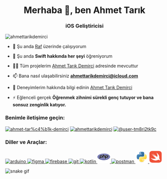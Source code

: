 <h1 align="center">Merhaba 👋, ben Ahmet Tarık</h1>
<h3 align="center">iOS Geliştiricisi</h3>

<p align="left"> <img src="https://komarev.com/ghpvc/?username=ahmettarikdemirci&label=Profile%20views&color=0e75b6&style=flat" alt="ahmettarikdemirci" /> </p>

- 🔭 Şu anda [Raf](https://github.com/mertgunay/raf-ios) üzerinde çalışıyorum

- 🌱 Şu anda **Swift hakkında her şeyi** öğreniyorum

- 👨‍💻 Tüm projelerim [Ahmet Tarık Demirci](https://ahmettarikdemirci.io/) adresinde mevcuttur

- 📫 Bana nasıl ulaşabilirsiniz **ahmettarikdemirci@icloud.com**

- 📄 Deneyimlerim hakkında bilgi edinin [Ahmet Tarık Demirci](https://ahmettarikdemirci.io/)

- ⚡ Eğlenceli gerçek **Öğrenmek zihnimi sürekli genç tutuyor ve bana sonsuz zenginlik katıyor.**

<h3 align="left">Benimle iletişime geçin:</h3>
<p align="left">
<a href="https://linkedin.com/in/ahmet-tar%c4%b1k-demirci" target="blank"><img align="center" src="https://raw.githubusercontent.com/rahuldkjain/github-profile-readme-generator/master/src/images/icons/Social/linked-in-alt.svg" alt="ahmet-tar%c4%b1k-demirci" height="30" width="40" /></a>
<a href="https://instagram.com/ahmettarikdemirci" target="blank"><img align="center" src="https://raw.githubusercontent.com/rahuldkjain/github-profile-readme-generator/master/src/images/icons/Social/instagram.svg" alt="ahmettarikdemirci" height="30" width="40" /></a>
<a href="https://www.youtube.com/@user-tm8ri2tk9c" target="blank"><img align="center" src="https://raw.githubusercontent.com/rahuldkjain/github-profile-readme-generator/master/src/images/icons/Social/youtube.svg" alt="@user-tm8ri2tk9c" height="30" width="40" /></a>
</p>

<h3 align="left">Diller ve Araçlar:</h3>
<p align="left"> <a href="https://www.arduino.cc/" target="_blank" rel="noreferrer"> <img src="https://cdn.worldvectorlogo.com/logos/arduino-1.svg" alt="arduino" width="40" height="40"/> </a> <a href="https://www.figma.com/" target="_blank" rel="noreferrer"> <img src="https://www.vectorlogo.zone/logos/figma/figma-icon.svg" alt="figma" width="40" height="40"/> </a> <a href="https://firebase.google.com/" target="_blank" rel="noreferrer"> <img src="https://www.vectorlogo.zone/logos/firebase/firebase-icon.svg" alt="firebase" genişlik="40" yükseklik="40"/> </a> <a href="https://git-scm.com/" target="_blank" rel="noreferrer"> <img src="https://www.vectorlogo.zone/logos/git-scm/git-scm-icon.svg" alt="git" genişlik="40" yükseklik="40"/> </a> <a href="https://kotlinlang.org" target="_blank" rel="noreferrer"> <img src="https://www.vectorlogo.zone/logos/kotlinlang/kotlinlang-icon.svg" alt="kotlin" genişlik="40" yükseklik="40"/> </a> <a href="https://www.php.net" target="_blank" rel="noreferrer"> <img src="https://raw.githubusercontent.com/devicons/devicon/master/icons/php/php-original.svg" alt="php" width="40" height="40"/> </a> <a href="https://postman.com" target="_blank" rel="noreferrer"> <img src="https://www.vectorlogo.zone/logos/getpostman/getpostman-icon.svg" alt="postman" width="40" height="40"/> </a> <a href="https://www.python.org" target="_blank" rel="noreferrer"> <img src="https://raw.githubusercontent.com/devicons/devicon/master/icons/python/python-original.svg" alt="python" width="40" height="40"/> </a> <a href="https://developer.apple.com/swift/" target="_blank" rel="noreferrer"> <img src="https://raw.githubusercontent.com/devicons/devicon/master/icons/swift/swift-original.svg" alt="swift" width="40" height="40"/> </a> </p>


![snake gif](https://github.com/YOUR_USERNAME/YOUR_USERNAME/blob/output/github-contribution-grid-snake.gif)
